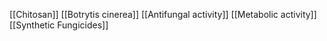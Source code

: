 [[Chitosan]]
[[Botrytis cinerea]]
[[Antifungal activity]]
[[Metabolic activity]]
[[Synthetic Fungicides]]
